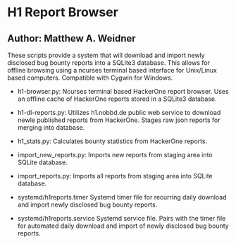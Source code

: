 # H1 Report Browser
## Author: Matthew A. Weidner

These scripts provide a system that will download and import newly disclosed bug bounty reports into a SQLite3 database. This allows for offline browsing using a ncurses terminal based interface for Unix/Linux based computers. Compatible with Cygwin for Windows.

* h1-browser.py:
Ncurses terminal based HackerOne report browser. Uses an offline cache of HackerOne reports stored in a SQLite3 database.

* h1-dl-reports.py:
Utilizes h1.nobbd.de public web service to download newle published reports from HackerOne. Stages raw json reports for merging into database.

* h1_stats.py:
Calculates bounty statistics from HackerOne reports.

* import_new_reports.py:
Imports new reports from staging area into SQLite database.

* import_reports.py:
Imports all reports from staging area into SQLite database.

* systemd/h1reports.timer
Systemd timer file for recurring daily download and import newly disclosed bug bounty reports.

* systemd/h1reports.service
Systemd service file. Pairs with the timer file for automated daily download and import of newly disclosed bug bounty reports.

